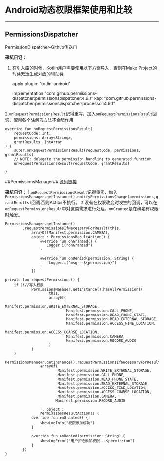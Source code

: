 # Android动态权限框架使用和比较 #

----------

## PermissionsDispatcher  ##
[PermissionDispatcher-Github传送门](http://https://github.com/permissions-dispatcher/PermissionsDispatcher)

**采坑日记：**
1. 在引入库的时候，Kotlin用户需要使用以下方案导入，否则在Make Project的时候无法生成对应的辅助类

	apply plugin: 'kotlin-android'

	implementation "com.github.permissions-dispatcher:permissionsdispatcher:4.9.1"
	kapt  "com.github.permissions-dispatcher:permissionsdispatcher-processor:4.9.1"


2.`onRequestPermissionsResult`记得重写，加入`onRequestPermissionsResult`回调，否则各个注解的方法不会起作用


	override fun onRequestPermissionsResult(
        requestCode: Int,
        permissions: Array<String>,
        grantResults: IntArray
    ) {
        super.onRequestPermissionsResult(requestCode, permissions, grantResults)
        // NOTE: delegate the permission handling to generated function
        onRequestPermissionsResult(requestCode, grantResults)
       
    }

##PermissionsManager##
[源码链接](https://github.com/wusiyuan618/wusyLib2.0/tree/master/wusylibrary/src/main/java/com/wusy/wusylibrary/util/permissions)

**采坑日记：**
1.`onRequestPermissionsResult`记得重写，加入` PermissionsManager.getInstance().notifyPermissionsChange(permissions,grantResults)`回调.否则Action不执行。
2.没有在权限改变时发生的回调，可以在`onRequestPermissionsResult`中对这类需求进行处理。`onGranted`是在确定有权限时触发。

	PermissionsManager.getInstance()
            .requestPermissionsIfNecessaryForResult(this,
                arrayOf(Manifest.permission.CAMERA),
                object : PermissionsResultAction() {
                    override fun onGranted() {
                       Logger.i("onGranted")
                    }

                    override fun onDenied(permission: String) {
                        Logger.i("msg---${permission}")
                    }
                })

	private fun requestPermissions() {
        if (!//写入权限
                PermissionsManager.getInstance().hasAllPermissions(
                        this,
                        arrayOf(
                                Manifest.permission.WRITE_EXTERNAL_STORAGE,
                                Manifest.permission.CALL_PHONE,
                                Manifest.permission.READ_PHONE_STATE,
                                Manifest.permission.READ_EXTERNAL_STORAGE,
                                Manifest.permission.ACCESS_FINE_LOCATION,
                                Manifest.permission.ACCESS_COARSE_LOCATION,
                                Manifest.permission.CAMERA,
                                Manifest.permission.RECORD_AUDIO
                        )
                )
        )
            PermissionsManager.getInstance().requestPermissionsIfNecessaryForResult(this,
                    arrayOf(
                            Manifest.permission.WRITE_EXTERNAL_STORAGE,
                            Manifest.permission.CALL_PHONE,
                            Manifest.permission.READ_PHONE_STATE,
                            Manifest.permission.READ_EXTERNAL_STORAGE,
                            Manifest.permission.ACCESS_FINE_LOCATION,
                            Manifest.permission.ACCESS_COARSE_LOCATION,
                            Manifest.permission.CAMERA,
                           Manifest.permission.RECORD_AUDIO

                    ), object :
                    PermissionsResultAction() {
                override fun onGranted() {
                    showLogInfo("权限添加成功")
                }

                override fun onDenied(permission: String) {
                    showLogError("用户拒绝添加权限---$permission")
                }
            })
    }
